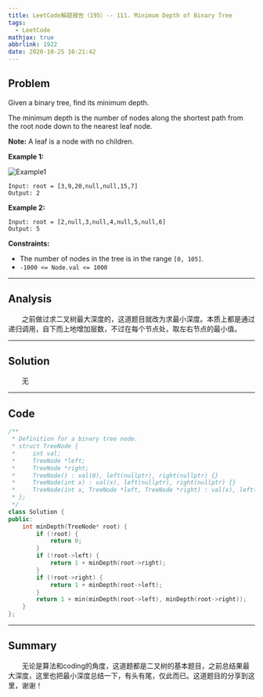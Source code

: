 ```yaml
---
title: LeetCode解题报告（195）-- 111. Minimum Depth of Binary Tree
tags:
  - LeetCode
mathjax: true
abbrlink: 1922
date: 2020-10-25 16:21:42
---
```


## Problem

Given a binary tree, find its minimum depth.

The minimum depth is the number of nodes along the shortest path from the root node down to the nearest leaf node.

**Note:** A leaf is a node with no children.

<!-- more -->

**Example 1:**

![Example1](https://assets.leetcode.com/uploads/2020/10/12/ex_depth.jpg)

```
Input: root = [3,9,20,null,null,15,7]
Output: 2
```

**Example 2:**

```
Input: root = [2,null,3,null,4,null,5,null,6]
Output: 5
```

**Constraints:**

- The number of nodes in the tree is in the range `[0, 105]`.
- `-1000 <= Node.val <= 1000`

------

## Analysis

&emsp;&emsp;之前做过求二叉树最大深度的，这道题目就改为求最小深度。本质上都是通过递归调用，自下而上地增加层数，不过在每个节点处，取左右节点的最小值。

------

## Solution

&emsp;&emsp;无

------

## Code

```c++
/**
 * Definition for a binary tree node.
 * struct TreeNode {
 *     int val;
 *     TreeNode *left;
 *     TreeNode *right;
 *     TreeNode() : val(0), left(nullptr), right(nullptr) {}
 *     TreeNode(int x) : val(x), left(nullptr), right(nullptr) {}
 *     TreeNode(int x, TreeNode *left, TreeNode *right) : val(x), left(left), right(right) {}
 * };
 */
class Solution {
public:
    int minDepth(TreeNode* root) {
        if (!root) {
            return 0;
        }
        if (!root->left) {
            return 1 + minDepth(root->right);
        }
        if (!root->right) {
            return 1 + minDepth(root->left);
        }
        return 1 + min(minDepth(root->left), minDepth(root->right));
    }
};
```

------

## Summary

&emsp;&emsp;无论是算法和coding的角度，这道题都是二叉树的基本题目，之前总结果最大深度，这里也把最小深度总结一下，有头有尾，仅此而已。这道题目的分享到这里，谢谢！
